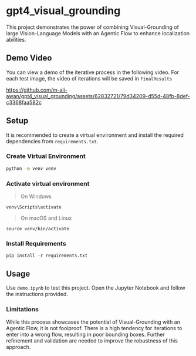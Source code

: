 # gpt4_visual_grounding
This project demonstrates the power of combining Visual-Grounding of large Vision-Language Models with an Agentic Flow to enhance localization abilities.

## Demo Video
You can view a demo of the iterative process in the following video. For each test image, the video of iterations will be saved in `FinalResults`



https://github.com/m-ali-awan/gpt4_visual_grounding/assets/62832721/79d34209-d55d-48fb-8def-c3368faa582c



## Setup
It is recommended to create a virtual environment and install the required dependencies from `requirements.txt`.

### Create Virtual Environment
```sh
python -m venv venv
```

### Activate virtual environment

> On Windows

```
venv\Scripts\activate
```

> On macOS and Linux 

```
source venv/bin/activate
```

### Install Requirements

```
pip install -r requirements.txt
```


## Usage

Use `demo.ipynb` to test this project. Open the Jupyter Notebook and follow the instructions provided.


### Limitations

While this process showcases the potential of Visual-Grounding with an Agentic Flow, it is not foolproof. There is a high tendency for iterations to enter into a wrong flow, resulting in poor bounding boxes. Further refinement and validation are needed to improve the robustness of this approach.
